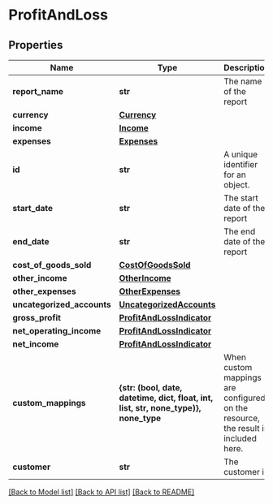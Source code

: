 # ProfitAndLoss


## Properties
Name | Type | Description | Notes
------------ | ------------- | ------------- | -------------
**report_name** | **str** | The name of the report | 
**currency** | [**Currency**](Currency.md) |  | 
**income** | [**Income**](Income.md) |  | 
**expenses** | [**Expenses**](Expenses.md) |  | 
**id** | **str** | A unique identifier for an object. | [optional] [readonly] 
**start_date** | **str** | The start date of the report | [optional] 
**end_date** | **str** | The end date of the report | [optional] 
**cost_of_goods_sold** | [**CostOfGoodsSold**](CostOfGoodsSold.md) |  | [optional] 
**other_income** | [**OtherIncome**](OtherIncome.md) |  | [optional] 
**other_expenses** | [**OtherExpenses**](OtherExpenses.md) |  | [optional] 
**uncategorized_accounts** | [**UncategorizedAccounts**](UncategorizedAccounts.md) |  | [optional] 
**gross_profit** | [**ProfitAndLossIndicator**](ProfitAndLossIndicator.md) |  | [optional] 
**net_operating_income** | [**ProfitAndLossIndicator**](ProfitAndLossIndicator.md) |  | [optional] 
**net_income** | [**ProfitAndLossIndicator**](ProfitAndLossIndicator.md) |  | [optional] 
**custom_mappings** | **{str: (bool, date, datetime, dict, float, int, list, str, none_type)}, none_type** | When custom mappings are configured on the resource, the result is included here. | [optional] [readonly] 
**customer** | **str** | The customer id | [optional] 

[[Back to Model list]](../../README.md#documentation-for-models) [[Back to API list]](../../README.md#documentation-for-api-endpoints) [[Back to README]](../../README.md)


